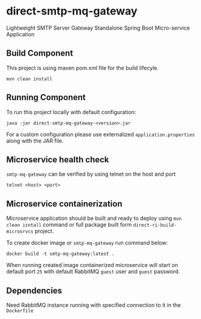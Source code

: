 # direct-smtp-mq-gateway

Lightweight SMTP Server Gateway Standalone Spring Boot Micro-service Application

## Build Component
This project is using maven pom.xml file for the build lifecyle.

`mvn clean install`

## Running Component
To run this project locally with default configuration:

`java -jar direct-smtp-mq-gateway-<version>.jar`

For a custom configuration please use externalized `application.properties` along with the JAR file.

## Microservice health check

`smtp-mq-gateway` can be verified by using telnet on the host and port

`telnet <host> <port>`

## Microservice containerization

Microservice application should be built and ready to deploy using `mvn clean isntall` command or full package built form `direct-ri-build-microsrvcs` project.

To create docker image or `smtp-mq-gateway` run command below:

`docker build -t smtp-mq-gateway:latest .`

When running created image containerized microservice will start on default port `25` with default RabbitMQ `guest` user and `guest` password.

## Dependencies

Need RabbitMQ instance running with specified connection to it in the `Dockerfile`